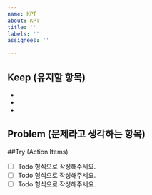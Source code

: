 ```yaml
---
name: KPT
about: KPT
title: ''
labels: ''
assignees: ''

---
```


## Keep (유지할 항목)
-
-
-

## Problem (문제라고 생각하는 항목)

##Try (Action Items)
- [ ] Todo 형식으로 작성해주세요.
- [ ] Todo 형식으로 작성해주세요.
- [ ] Todo 형식으로 작성해주세요.

